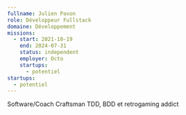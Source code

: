 ```yaml
---
fullname: Julien Pavon
role: Développeur Fullstack
domaine: Développement
missions:
  - start: 2021-10-19
    end: 2024-07-31
    status: independent
    employer: Octo
    startups:
      - potentiel
startups:
  - potentiel
---
```

Software/Coach Craftsman TDD, BDD et retrogaming addict